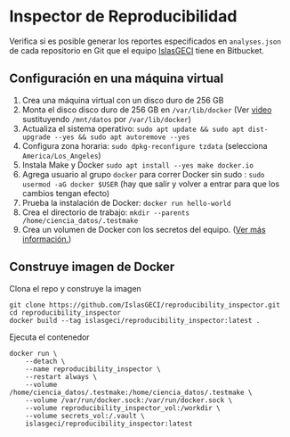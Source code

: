 # Inspector de Reproducibilidad

Verifica si es posible generar los reportes especificados en `analyses.json` de cada repositorio en
Git que el equipo [IslasGECI](https://bitbucket.org/IslasGECI/) tiene en Bitbucket.

## Configuración en una máquina virtual

1. Crea una máquina virtual con un disco duro de 256 GB
1. Monta el disco disco duro de 256 GB en `/var/lib/docker` (Ver
   [video](https://youtu.be/jeXFCM9DYNo) sustituyendo `/mnt/datos` por `/var/lib/docker`)
1. Actualiza el sistema operativo: `sudo apt update && sudo apt dist-upgrade --yes && sudo apt
   autoremove --yes`
1. Configura zona horaria: `sudo dpkg-reconfigure tzdata` (selecciona `America/Los_Angeles`)
1. Instala Make y Docker `sudo apt install --yes make docker.io`
1. Agrega usuario al grupo `docker` para correr Docker sin sudo : `sudo usermod -aG docker $USER`
   (hay que salir y volver a entrar para que los cambios tengan efecto)
1. Prueba la instalación de Docker: `docker run hello-world`
1. Crea el directorio de trabajo: `mkdir --parents /home/ciencia_datos/.testmake`
1. Crea un volumen de Docker con los secretos del equipo. ([Ver más
   información.](https://docs.google.com/document/d/1lY7ycXs4J8wp1OyJCmPsvfB7YdQqscqL52cIZxBP6Rw/edit?usp=sharing))

## Construye imagen de Docker

Clona el repo y construye la imagen

```shell
git clone https://github.com/IslasGECI/reproducibility_inspector.git
cd reproducibility_inspector
docker build --tag islasgeci/reproducibility_inspector:latest .
```

Ejecuta el contenedor

```shell
docker run \
    --detach \
    --name reproducibility_inspector \
    --restart always \
    --volume /home/ciencia_datos/.testmake:/home/ciencia_datos/.testmake \
    --volume /var/run/docker.sock:/var/run/docker.sock \
    --volume reproducibility_inspector_vol:/workdir \
    --volume secrets_vol:/.vault \
    islasgeci/reproducibility_inspector:latest
```
